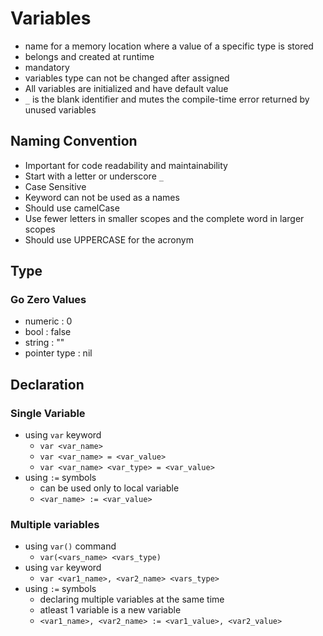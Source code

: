 # Variables
- name for a memory location where a value of a specific type is stored
- belongs and created at runtime
- mandatory
- variables type can not be changed after assigned
- All variables are initialized and have default value
- `_` is the blank identifier and mutes the compile-time error returned by unused variables

## Naming Convention
- Important for code readability and maintainability
- Start with a letter or underscore `_`
- Case Sensitive
- Keyword can not be used as a names
- Should use camelCase
- Use fewer letters in smaller scopes and the complete word in larger scopes
- Should use UPPERCASE for the acronym

## Type

### Go Zero Values
- numeric : 0
- bool : false
- string : ""
- pointer type : nil

## Declaration

### Single Variable
- using `var` keyword
    - `var <var_name>`
    - `var <var_name> = <var_value>`
    - `var <var_name> <var_type> = <var_value>`
- using `:=` symbols
    - can be used only to local variable
    - `<var_name> := <var_value>`

### Multiple variables
- using `var()` command
    - `var(<vars_name> <vars_type)`
- using `var` keyword
    - `var <var1_name>, <var2_name> <vars_type>`
- using `:=` symbols
    - declaring multiple variables at the same time
    - atleast 1 variable is a new variable
    - `<var1_name>, <var2_name> := <var1_value>, <var2_value>`